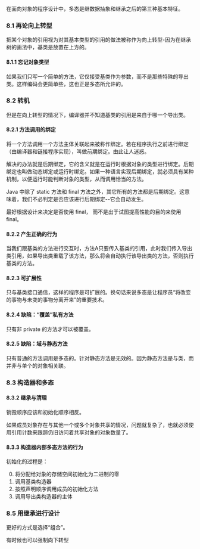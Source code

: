 在面向对象的程序设计中，多态是继数据抽象和继承之后的第三种基本特征。

### 8.1 再论向上转型

把某个对象的引用视为对其基本类型的引用的做法被称作为向上转型-因为在继承树的画法中，基类是放置在上方的。

#### 8.1.1 忘记对象类型

如果我们只写一个简单的方法，它仅接受基类作为参数，而不是那些特殊的导出类。这样编码会更简单些，这也正是多态所允许的。

### 8.2 转机

但是在向上转型的情况下，编译器并不知道基类的引用是来自于哪一个导出类。

#### 8.2.1 方法调用的绑定

将一个方法调用一个方法主体关联起来被称作绑定。若在程序执行之前进行绑定（由编译器和链接程序实现），叫做前期绑定。由此让人迷惑。

解决的办法就是后期绑定，它的含义就是在运行时根据对象的类型进行绑定。后期绑定也叫做动态绑定或运行时绑定。如果一种语言实现后期绑定，就必须具有某种机制，以便运行时能判断对象的类型，从而调用恰当的方法。

Java 中除了 static 方法和 final 方法之外，其它所有的方法都是后期绑定。这意味着，我们不必判定是否应该进行后期绑定--它会自动发生。

最好根据设计来决定是否使用 final， 而不是出于试图提高性能的目的来使用 final。

#### 8.2.2 产生正确的行为

当我们跟基类的方法进行交互时，方法A只要传入基类的引用，此时我们传入导出类引用，如果导出类重载了该方法，那么将会自动执行该导出类的方法，否则执行基类的方法。

#### 8.2.3 可扩展性

只与基类接口通信，这样的程序是可扩展的。换句话来说多态是让程序员“将改变的事物与未变的事物分离开来”的重要技术。

#### 8.2.4 缺陷：“覆盖”私有方法

只有非 private 的方法才可以被覆盖。

#### 8.2.5 缺陷：域与静态方法

只有普通的方法调用是多态的。针对静态方法是无效的。因为静态方法是与类，而并非与单个的对象相关联。

### 8.3 构造器和多态

#### 8.3.2 继承与清理

销毁顺序应该和初始化顺序相反。

如果成员对象存在与其他一个或多个对象共享的情况，问题就复杂了，也就必须使用引用计数来跟踪仍旧访问着共享对象的对象数量了。

#### 8.3.3 构造器内部多态方法的行为

初始化的过程是：

0. 将分配给对象的存储空间初始化为二进制的零
1. 调用基类构造器
2. 按照声明顺序调用成员的初始化方法
3. 调用导出类构造器的主体


### 8.5 用继承进行设计

更好的方式是选择“组合”。

有时候也可以强制向下转型